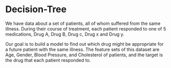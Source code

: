 # Decision-Tree

We have data about a set of patients, all of whom suffered from the same illness. During their course of treatment, each patient responded to one of 5 medications, Drug A, Drug B, Drug c, Drug x and Drug y.

Our goal is to build a model to find out which drug might be appropriate for a future patient with the same illness. The feature sets of this dataset are Age, Gender, Blood Pressure, and Cholesterol of patients, and the target is the drug that each patient responded to.

